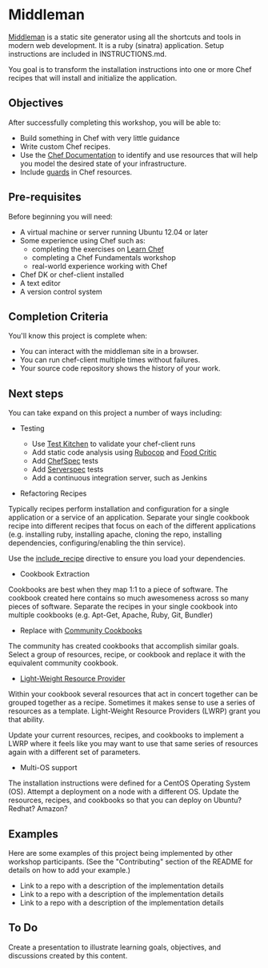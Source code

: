 # Middleman

[Middleman](http://middlemanapp.com/) is a static site generator using all the shortcuts and tools in modern web development. It is a ruby (sinatra) application. Setup instructions are included in INSTRUCTIONS.md.

You goal is to transform the installation instructions into one or more Chef recipes that will install and initialize the application.

## Objectives

After successfully completing this workshop, you will be able to:

* Build something in Chef with very little guidance
* Write custom Chef recipes.
* Use the [Chef Documentation](http://docs.opscode.com) to identify and use resources that will help you model the desired state of your infrastructure.
* Include [guards](http://docs.getchef.com/chef/resources.html#guards) in Chef resources.

## Pre-requisites

Before beginning you will need:

* A virtual machine or server running Ubuntu 12.04 or later
* Some experience using Chef such as:
  * completing the exercises on [Learn Chef](http://learn.getchef.com)
  * completing a Chef Fundamentals workshop
  * real-world experience working with Chef
* Chef DK or chef-client installed
* A text editor
* A version control system

## Completion Criteria

You'll know this project is complete when:

* You can interact with the middleman site in a browser.
* You can run chef-client multiple times without failures.
* Your source code repository shows the history of your work.

## Next steps

You can take expand on this project a number of ways including:

* Testing
  * Use [Test Kitchen](http://kitchen.ci) to validate your chef-client runs
  * Add static code analysis using [Rubocop](https://github.com/bbatsov/rubocop) and [Food Critic](foodcritic.io)
  * Add [ChefSpec](http://sethvargo.github.io/chefspec/) tests
  * Add [Serverspec](http://serverspec.org/) tests
  * Add a continuous integration server, such as Jenkins

* Refactoring Recipes

Typically recipes perform installation and configuration for a single application or a service of an application. Separate your single cookbook recipe into different recipes that focus on each of the different applications (e.g. installing ruby, installing apache, cloning the repo, installing dependencies, configuring/enabling the thin service).

Use the [include_recipe](https://docs.getchef.com/essentials_cookbook_recipes.html#include-recipes) directive to ensure you load your dependencies.

* Cookbook Extraction

Cookbooks are best when they map 1:1 to a piece of software. The cookbook created here contains so much awesomeness across so many pieces of software. Separate the recipes in your single cookbook into multiple cookbooks (e.g. Apt-Get, Apache, Ruby, Git, Bundler)

* Replace with [Community Cookbooks](http://supermarket.getchef.com)

The community has created cookbooks that accomplish similar goals. Select a group of resources, recipe, or cookbook and replace it with the equivalent community cookbook.

* [Light-Weight Resource Provider](https://docs.getchef.com/lwrp.html)

Within your cookbook several resources that act in concert together can be grouped together as a recipe. Sometimes it makes sense to use a series of resources as a template. Light-Weight Resource Providers (LWRP) grant you that ability.

Update your current resources, recipes, and cookbooks to implement a LWRP where it feels like you may want to use that same series of resources again with a different set of parameters.

* Multi-OS support

The installation instructions were defined for a CentOS Operating System (OS). Attempt a deployment on a node with a different OS. Update the resources, recipes, and cookbooks so that you can deploy on Ubuntu? Redhat? Amazon?

## Examples

Here are some examples of this project being implemented by other workshop participants.  (See the "Contributing" section of the README for details on how to add your example.)

* Link to a repo with a description of the implementation details
* Link to a repo with a description of the implementation details
* Link to a repo with a description of the implementation details

## To Do

Create a presentation to illustrate learning goals, objectives, and discussions created by this content.
